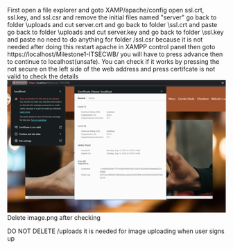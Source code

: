 First open a file explorer and goto XAMP/apache/config
open ssl.crt, ssl.key, and ssl.csr
and remove the initial files named "server"
go back to folder \uploads and cut server.crt and go back to folder \ssl.crt and paste
go back to folder \uploads and cut server.key and go back to folder \ssl.key and paste
no need to do anything for folder /ssl.csr because it is not needed
after doing this restart apache in XAMPP control panel then goto https://localhost/Milestone1-ITSECWB/ you will have to press advance then to continue to localhost(unsafe).
You can check if it works by pressing the not secure on the left side of the web address and press certifcate is not valid to check the details
![alt text](image.png) Delete image.png after  checking

DO NOT DELETE /uploads it is needed for image uploading when user signs up